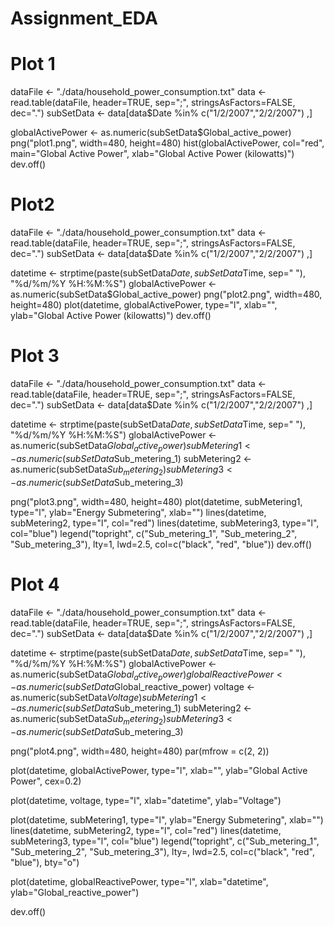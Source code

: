 # Assignment_EDA

# Plot 1

dataFile <- "./data/household_power_consumption.txt"
data <- read.table(dataFile, header=TRUE, sep=";", stringsAsFactors=FALSE, dec=".")
subSetData <- data[data$Date %in% c("1/2/2007","2/2/2007") ,]

globalActivePower <- as.numeric(subSetData$Global_active_power)
png("plot1.png", width=480, height=480)
hist(globalActivePower, col="red", main="Global Active Power", xlab="Global Active Power (kilowatts)")
dev.off()

# Plot2

dataFile <- "./data/household_power_consumption.txt"
data <- read.table(dataFile, header=TRUE, sep=";", stringsAsFactors=FALSE, dec=".")
subSetData <- data[data$Date %in% c("1/2/2007","2/2/2007") ,]

datetime <- strptime(paste(subSetData$Date, subSetData$Time, sep=" "), "%d/%m/%Y %H:%M:%S") 
globalActivePower <- as.numeric(subSetData$Global_active_power)
png("plot2.png", width=480, height=480)
plot(datetime, globalActivePower, type="l", xlab="", ylab="Global Active Power (kilowatts)")
dev.off()

# Plot 3

dataFile <- "./data/household_power_consumption.txt"
data <- read.table(dataFile, header=TRUE, sep=";", stringsAsFactors=FALSE, dec=".")
subSetData <- data[data$Date %in% c("1/2/2007","2/2/2007") ,]

datetime <- strptime(paste(subSetData$Date, subSetData$Time, sep=" "), "%d/%m/%Y %H:%M:%S") 
globalActivePower <- as.numeric(subSetData$Global_active_power)
subMetering1 <- as.numeric(subSetData$Sub_metering_1)
subMetering2 <- as.numeric(subSetData$Sub_metering_2)
subMetering3 <- as.numeric(subSetData$Sub_metering_3)

png("plot3.png", width=480, height=480)
plot(datetime, subMetering1, type="l", ylab="Energy Submetering", xlab="")
lines(datetime, subMetering2, type="l", col="red")
lines(datetime, subMetering3, type="l", col="blue")
legend("topright", c("Sub_metering_1", "Sub_metering_2", "Sub_metering_3"), lty=1, lwd=2.5, col=c("black", "red", "blue"))
dev.off()

# Plot 4

dataFile <- "./data/household_power_consumption.txt"
data <- read.table(dataFile, header=TRUE, sep=";", stringsAsFactors=FALSE, dec=".")
subSetData <- data[data$Date %in% c("1/2/2007","2/2/2007") ,]

datetime <- strptime(paste(subSetData$Date, subSetData$Time, sep=" "), "%d/%m/%Y %H:%M:%S") 
globalActivePower <- as.numeric(subSetData$Global_active_power)
globalReactivePower <- as.numeric(subSetData$Global_reactive_power)
voltage <- as.numeric(subSetData$Voltage)
subMetering1 <- as.numeric(subSetData$Sub_metering_1)
subMetering2 <- as.numeric(subSetData$Sub_metering_2)
subMetering3 <- as.numeric(subSetData$Sub_metering_3)

png("plot4.png", width=480, height=480)
par(mfrow = c(2, 2)) 

plot(datetime, globalActivePower, type="l", xlab="", ylab="Global Active Power", cex=0.2)

plot(datetime, voltage, type="l", xlab="datetime", ylab="Voltage")

plot(datetime, subMetering1, type="l", ylab="Energy Submetering", xlab="")
lines(datetime, subMetering2, type="l", col="red")
lines(datetime, subMetering3, type="l", col="blue")
legend("topright", c("Sub_metering_1", "Sub_metering_2", "Sub_metering_3"), lty=, lwd=2.5, col=c("black", "red", "blue"), bty="o")

plot(datetime, globalReactivePower, type="l", xlab="datetime", ylab="Global_reactive_power")

dev.off()
